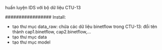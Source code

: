 huấn luyện IDS với bộ dữ liệu CTU-13

#################
Install:
  - tạo thư mục data_raw: chứa các dữ liệu binetflow trong CTU-13: đổi tên thành cap1.binetflow, cap2.binetflow,...
  - tạo thư mục data
  - tạo thư mục model
